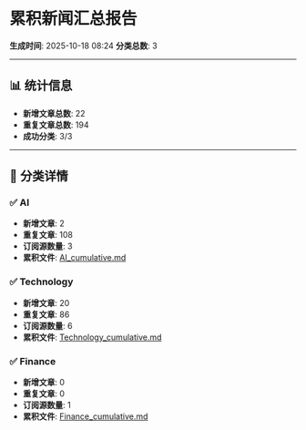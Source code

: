 # 累积新闻汇总报告

**生成时间**: 2025-10-18 08:24
**分类总数**: 3

---

## 📊 统计信息

- **新增文章总数**: 22
- **重复文章总数**: 194
- **成功分类**: 3/3

---

## 📂 分类详情

### ✅ AI
- **新增文章**: 2
- **重复文章**: 108
- **订阅源数量**: 3
- **累积文件**: [AI_cumulative.md](./AI_cumulative.md)

### ✅ Technology
- **新增文章**: 20
- **重复文章**: 86
- **订阅源数量**: 6
- **累积文件**: [Technology_cumulative.md](./Technology_cumulative.md)

### ✅ Finance
- **新增文章**: 0
- **重复文章**: 0
- **订阅源数量**: 1
- **累积文件**: [Finance_cumulative.md](./Finance_cumulative.md)
